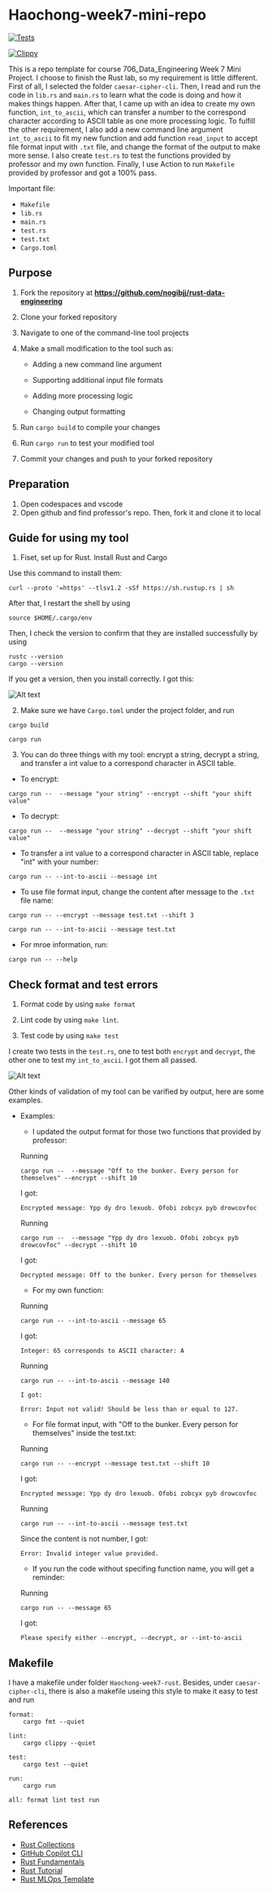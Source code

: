 # Haochong-week7-mini-repo
[![Tests](https://github.com/nogibjj/Haochong-week7-rust-data-engineering/actions/workflows/tests.yml/badge.svg)](https://github.com/nogibjj/Haochong-week7-rust-data-engineering/actions/workflows/tests.yml)

[![Clippy](https://github.com/nogibjj/Haochong-week7-rust-data-engineering/actions/workflows/lint.yml/badge.svg)](https://github.com/nogibjj/Haochong-week7-rust-data-engineering/actions/workflows/lint.yml)

This is a repo template for course 706_Data_Engineering Week 7 Mini Project. I choose to finish the Rust lab, so my requirement is little different. First of all, I selected the folder `caesar-cipher-cli`. Then, I read and run the code in `lib.rs` and `main.rs` to learn what the code is doing and how it makes things happen. After that, I came up with an idea to create my own function, `int_to_ascii`, which can transfer a number to the correspond character according to ASCII table as one more processing logic. To fulfill the other requirement, I also add a new command line argument `int_to_ascii` to fit my new function and add function `read_input` to accept file format input with `.txt` file, and change the format of the output to make more sense. I also create `test.rs` to test the functions provided by professor and my own function. Finally, I use Action to run `Makefile` provided by professor and got a 100% pass. 

Important file:
* `Makefile`
* `lib.rs`
* `main.rs`
* `test.rs`
* `test.txt`
* `Cargo.toml`

## Purpose
1. Fork the repository at **https://github.com/nogibjj/rust-data-engineering**

2. Clone your forked repository 

3. Navigate to one of the command-line tool projects

4. Make a small modification to the tool such as:

   - Adding a new command line argument
    
   - Supporting additional input file formats
    
   - Adding more processing logic
    
   - Changing output formatting

5. Run `cargo build` to compile your changes  

6. Run `cargo run` to test your modified tool

7. Commit your changes and push to your forked repository


## Preparation 
1. Open codespaces and vscode
2. Open github and find professor's repo. Then, fork it and clone it to local

## Guide for using my tool
1. Fiset, set up for Rust. Install Rust and Cargo

Use this command to install them: 
```
curl --proto '=https' --tlsv1.2 -sSf https://sh.rustup.rs | sh
```

After that, I restart the shell by using 
```
source $HOME/.cargo/env
```

Then, I check the version to confirm that they are installed successfully by using
```
rustc --version
cargo --version
```

If you get a version, then you install correctly. I got this:

![Alt text](<截屏2023-10-11 下午9.25.04.png>)

2. Make sure we have `Cargo.toml` under the project folder, and run 
```
cargo build
```
```
cargo run
```

3. You can do three things with my tool: encrypt a string, decrypt a string, and transfer a int value to a correspond character in ASCII table.

* To encrypt:
```
cargo run --  --message "your string" --encrypt --shift "your shift value"
```


* To decrypt:
```
cargo run --  --message "your string" --decrypt --shift "your shift value"
```

* To transfer a int value to a correspond character in ASCII table, replace "int" with your number:
```
cargo run -- --int-to-ascii --message int
``` 

* To use file format input, change the content after message to the `.txt` file name:
```
cargo run -- --encrypt --message test.txt --shift 3
```

```
cargo run -- --int-to-ascii --message test.txt
```

* For mroe information, run:
```
cargo run -- --help
```

## Check format and test errors
1. Format code  by using `make format`

2. Lint code  by using `make lint`. 

3. Test code by using `make test`

I create two tests in the `test.rs`, one to test both `encrypt` and `decrypt`, the other one to test my `int_to_ascii`. I got them all passed.

![Alt text](<截屏2023-10-12 上午12.10.50.png>)

Other kinds of validation of my tool can be varified by output, here are some examples.

* Examples:
   - I updated the output format for those two functions that provided by professor:

   Running 
   ```
   cargo run --  --message "Off to the bunker. Every person for themselves" --encrypt --shift 10
   ```
   I got: 
   ```
   Encrypted message: Ypp dy dro lexuob. Ofobi zobcyx pyb drowcovfoc
   ```

   Running 
   ```
   cargo run --  --message "Ypp dy dro lexuob. Ofobi zobcyx pyb drowcovfoc" --decrypt --shift 10
   ```
   I got: 
   ```
   Decrypted message: Off to the bunker. Every person for themselves
   ```

   - For my own function:

   Running 
   ```
   cargo run -- --int-to-ascii --message 65
   ```
   I got: 
   ```
   Integer: 65 corresponds to ASCII character: A
   ```

   Running 
   ```
   cargo run -- --int-to-ascii --message 140
   ```
      I got: 
   ```
   Error: Input not valid! Should be less than or equal to 127.
   ```

   - For file format input, with "Off to the bunker. Every person for themselves" inside the test.txt:

   Running 
   ```
   cargo run -- --encrypt --message test.txt --shift 10
   ```
   I got: 
   ```
   Encrypted message: Ypp dy dro lexuob. Ofobi zobcyx pyb drowcovfoc
   ```

   Running 
   ```
   cargo run -- --int-to-ascii --message test.txt
   ```
   Since the content is not number, I got: 
   ```
   Error: Invalid integer value provided.
   ```

   - If you run the code without specifing function name, you will get a reminder:

   Running 
   ```
   cargo run -- --message 65 
   ```
   I got: 
   ```
   Please specify either --encrypt, --decrypt, or --int-to-ascii
   ```

## Makefile

I have a makefile under folder `Haochong-week7-rust`. Besides, under `caesar-cipher-cli`, there is also a makefile useing this style to make it easy to test and run

```
format:
	cargo fmt --quiet

lint:
	cargo clippy --quiet

test:
	cargo test --quiet

run:
	cargo run 

all: format lint test run
```
## References

* [Rust Collections](https://doc.rust-lang.org/std/collections/index.html)
* [GitHub Copilot CLI](https://www.npmjs.com/package/@githubnext/github-copilot-cli)
* [Rust Fundamentals](https://github.com/alfredodeza/rust-fundamentals)
* [Rust Tutorial](https://nogibjj.github.io/rust-tutorial/)
* [Rust MLOps Template](https://github.com/nogibjj/mlops-template)
